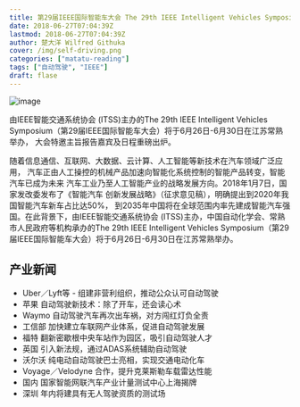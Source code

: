 ```yaml
---
title: 第29届IEEE国际智能车大会 The 29th IEEE Intelligent Vehicles Symposium
date: 2018-06-27T07:04:39Z
lastmod: 2018-06-27T07:04:39Z
author: 楚大洋 Wilfred Githuka
cover: /img/self-driving.png
categories: ["matatu-reading"]
tags: ["自动驾驶", "IEEE"]
draft: flase
---
```

![image](/img/self-driving.png)

由IEEE智能交通系统协会 (ITSS)主办的The 29th IEEE Intelligent Vehicles 
Symposium（第29届IEEE国际智能车大会）将于6月26日-6月30日在江苏常熟举办，
大会特邀主旨报告嘉宾及日程重磅出炉。

<!--more-->

随着信息通信、互联网、大数据、云计算、人工智能等新技术在汽车领域广泛应用，
汽车正由人工操控的机械产品加速向智能化系统控制的智能产品转变，智能汽车已成为未来
汽车工业乃至人工智能产业的战略发展方向。2018年1月7日，国家发改委发布了《智能汽车
创新发展战略》（征求意见稿），明确提出到2020年我国智能汽车新车占比达50%，
到2035年中国将在全球范围内率先建成智能汽车强国。在此背景下，由IEEE智能交通系统协会 
(ITSS)主办，中国自动化学会、常熟市人民政府等机构承办的The 29th IEEE Intelligent 
Vehicles Symposium（第29届IEEE国际智能车大会）将于6月26日-6月30日在江苏常熟举办。

## 产业新闻

* Uber／Lyft等 - 组建非营利组织，推动公众认可自动驾驶
* 苹果 自动驾驶新技术：除了开车，还会读心术
* Waymo 自动驾驶汽车再次出车祸，对方闯红灯负全责
* 工信部 加快建立车联网产业体系，促进自动驾驶发展
* 福特 翻新密歇根中央车站作为园区，吸引自动驾驶人才
* 英国 引入新法规，通过ADAS系统辅助自动驾驶
* 沃尔沃 纯电动自动驾驶巴士亮相，实现交通电动化车
* Voyage／Velodyne 合作，提升克莱斯勒车载雷达性能
* 国内 国家智能网联汽车产业计量测试中心上海揭牌
* 深圳 年内将建具有无人驾驶资质的测试场
